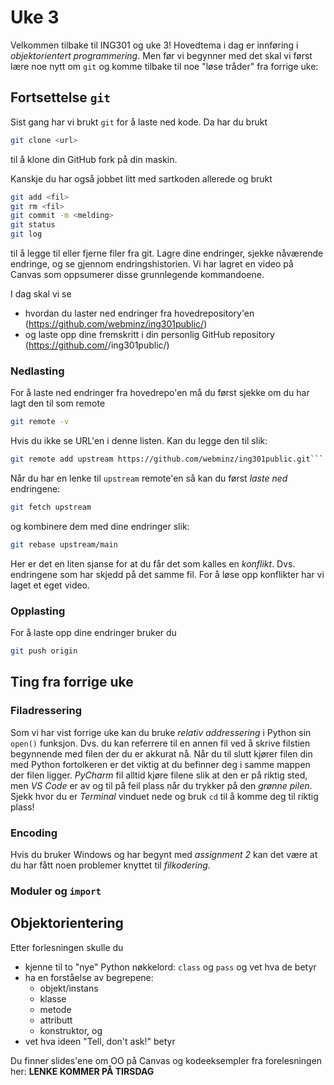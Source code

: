 # Uke 3

Velkommen tilbake til ING301 og uke 3!
Hovedtema i dag er innføring i _objektorientert programmering_.
Men før vi begynner med det skal vi først lære noe nytt om `git` og komme tilbake til noe "løse tråder" fra forrige uke:

## Fortsettelse `git`

Sist gang har vi brukt `git` for å laste ned kode. Da har du brukt

```bash
git clone <url>
```
til å klone din GitHub fork på din maskin.

Kanskje du har også jobbet litt med sartkoden allerede og brukt
```bash
git add <fil>
git rm <fil>
git commit -m <melding>
git status
git log
```
til å legge til eller fjerne filer fra git. Lagre dine endringer, sjekke nåværende endringe, og se gjennom endringshistorien.
Vi har lagret en video på Canvas som oppsumerer disse grunnlegende kommandoene.

I dag skal vi se
- hvordan du laster ned endringer fra hovedrepository'en (https://github.com/webminz/ing301public/)
- og laste opp dine fremskritt i din personlig GitHub repository (https://github.com/<dinbruker>/ing301public/)


### Nedlasting

For å laste ned endringer fra hovedrepo'en må du først sjekke om du har lagt den til som remote
```bash
git remote -v
```

Hvis du ikke se URL'en i denne listen. Kan du legge den til slik:
```bash
git remote add upstream https://github.com/webminz/ing301public.git```
```

Når du har en lenke til `upstream` remote'en så kan du først _laste ned_ endringene:

```bash
git fetch upstream
```

og kombinere dem med dine endringer slik:
```bash
git rebase upstream/main
```

Her er det en liten sjanse for at du får det som kalles en _konflikt_.
Dvs. endringene som har skjedd på det samme fil.
For å løse opp konflikter har vi laget et eget video.


### Opplasting

For å laste opp dine endringer bruker du
```bash
git push origin
```

## Ting fra forrige uke

### Filadressering

Som vi har vist forrige uke kan du bruke _relativ addressering_ i Python sin `open()` funksjon.
Dvs. du kan referrere til en annen fil ved å skrive filstien begynnende med filen der du er akkurat nå.
Når du til slutt kjører filen din med Python fortolkeren er det viktig at du befinner deg i samme mappen der filen ligger.
_PyCharm_ fil alltid kjøre filene slik at den er på riktig sted, men _VS Code_ er av og til på feil plass når du trykker på den _grønne pilen_.
Sjekk hvor du er  _Terminal_ vinduet nede og bruk `cd` til å komme deg til riktig plass!


### Encoding

Hvis du bruker Windows og har begynt med _assignment 2_ kan det være at du har fått noen problemer knyttet til _filkodering_.


### Moduler og `import`

## Objektorientering

Etter forlesningen skulle du

- kjenne til to "nye" Python nøkkelord: `class` og `pass` og vet hva de betyr
- ha en forståelse av begrepene:
  - objekt/instans
  - klasse
  - metode
  - attributt
  - konstruktor, og
- vet hva ideen "Tell, don't ask!" betyr

Du finner slides'ene om OO på Canvas og kodeeksempler fra forelesningen her: **LENKE KOMMER PÅ TIRSDAG**